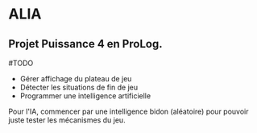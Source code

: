 # ALIA

Projet Puissance 4 en ProLog. 
--
#TODO
+ Gérer affichage du plateau de jeu
+ Détecter les situations de fin de jeu
+ Programmer une intelligence artificielle

Pour l'IA, commencer par une intelligence bidon (aléatoire) pour pouvoir juste tester les mécanismes du jeu.
